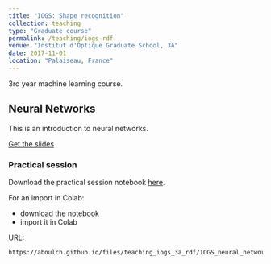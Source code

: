 ```yaml
---
title: "IOGS: Shape recognition"
collection: teaching
type: "Graduate course"
permalink: /teaching/iogs-rdf
venue: "Institut d'Optique Graduate School, 3A"
date: 2017-11-01
location: "Palaiseau, France"
---
```


3rd year machine learning course.

## Neural Networks

This is an introduction to neural networks.

[Get the slides](https://aboulch.github.io/files/teaching_iogs_3a_rdf/iogs_rdf_nn.pdf)

### Practical session

Download the practical session notebook [here](https://aboulch.github.io/files/teaching_iogs_3a_rdf/IOGS_neural_networks.ipynb).

For an import in Colab:
* download the notebook
* import it in Colab

URL:
```
https://aboulch.github.io/files/teaching_iogs_3a_rdf/IOGS_neural_networks.ipynb
```